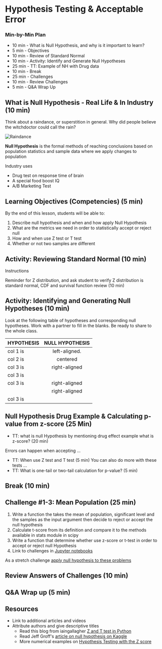 # Hypothesis Testing & Acceptable Error

### Min-by-Min Plan

- 10 min - What is Null Hypothesis, and why is it important to learn?
- 5 min - Objectives
- 10 min - Review of Standard Normal
- 10 min - Activity: Identify and Generate Null Hypotheses
- 25 min - TT: Example of NH with Drug data
- 10 min - Break 
- 25 min - Challenges 
- 10 min - Review Challenges 
- 5 min - Q&A Wrap Up

## What is Null Hypothesis - Real Life & In Industry (10 min)

Think about a raindance, or superstition in general. Why did people believe the witchdoctor could call the rain?

![Raindance](https://downtrend.com/wp-content/uploads/2015/06/Native-Americans-Gay-Marriage.jpg)

**Null Hypothesis** is the formal methods of reaching conclusions based on population statistics and sample data where
we apply changes to population

Industry uses
* Drug test on response time of brain
* A special food boost IQ
* A/B Marketing Test


## Learning Objectives (Competencies) (5 min)
By the end of this lesson, students will be able to:
1. Describe null hypothesis and when and how apply Null Hypothesis
2. What are the metrics we need in order to statistically accept or reject null  
3. How and when use Z test or T test
4. Whether or not two samples are different

## Activity: Reviewing Standard Normal (10 min)

Instructions

Reminder for Z distribution, and ask student to verify Z distribution is standard normal, CDF and survival function review (10 min)

## Activity: Identifying and Generating Null Hypotheses (10 min)

Look at the following table of hypotheses and corresponding null hypotheses. Work with a partner to fill in the blanks. Be ready to share to the whole class.

| HYPOTHESIS | NULL HYPOTHESIS |
|----------|:-------------:    |
| col 1 is |  left-aligned.    |
| col 2 is |    centered       |
| col 3 is | right-aligned     |
| col 3 is |      |
| col 3 is | right-aligned     |
|  | right-aligned     |
| col 3 is |      |


## Null Hypothesis Drug Example & Calculating p-value from z-score (25 Min)

- TT: what is null Hypothesis by mentioning drug effect example what is z-score? (20 min)

Errors can happen when accepting ...
- TT: When use Z test and T test (5 min)
You can also do more with these tests ... 
- TT: What is one-tail or two-tail calculation for p-value? (5 min)

## Break (10 min)

## Challenge #1-3: Mean Population (25 min)

1. Write a function the takes the mean of population, significant level and the samples as the input argument then decide to reject or accept the null hypothesis
1. Calculate t-score from its definition and compare it to the methods available in stats module in scipy
1. Write a function that determine whether use z-score or t-test in order to accept or reject null Hypothesis
1. Link to challenges in [Jupyter notebooks](../Notebooks/HypothesisTesting.ipynb)

As a stretch challenge [apply null hypothesis to these problems](https://docs.google.com/document/d/1ITryiXU_VoyBvtZY4deehk4PmlieSlF7rSNc8sBU3Sw/edit)

## Review Answers of Challenges (10 min)

## Q&A Wrap up (5 min)

## Resources
- Link to additional articles and videos
- Attribute authors and give descriptive titles
  -  Read this blog from iaingallagher [Z and T test in Python](http://iaingallagher.tumblr.com/post/50980987285/t-tests-in-python)
  - Read Jeff Groff's [article on null hypothesis on Kaggle](https://www.kaggle.com/jgroff/unit-3-hypothesis-testing)
  - More numerical examples on [Hypothesis Testing with the Z score](http://jukebox.esc13.net/untdeveloper/RM/Stats_Module_4/mobile_pages/Stats_Module_48.html)

